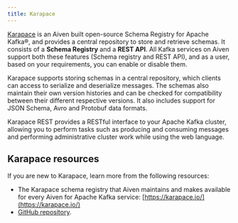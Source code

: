 ```yaml
---
title: Karapace
---
```


[Karapace](https://karapace.io/) is an Aiven built open-source Schema Registry for Apache Kafka®, and provides a central repository to store and retrieve schemas.
It consists of a **Schema Registry** and a **REST API**. All Kafka services on Aiven
support both these features (Schema
registry and REST API), and as a user, based on your requirements, you
can enable or disable them.

Karapace supports storing schemas in a central repository, which clients
can access to serialize and deserialize messages. The schemas also
maintain their own version histories and can be checked for
compatibility between their different respective versions. It also
includes support for JSON Schema, Avro and Protobuf data formats.

Karapace REST provides a RESTful interface to your Apache Kafka cluster,
allowing you to perform tasks such as producing and consuming messages
and performing administrative cluster work while using the web language.

## Karapace resources

If you are new to Karapace, learn more from the following resources:

-   The Karapace schema registry that Aiven maintains and makes
    available for every Aiven for Apache Kafka service:
    [https://karapace.io/](https://karapace.io/)
-   [GitHub repository](https://github.com/aiven/karapace).
